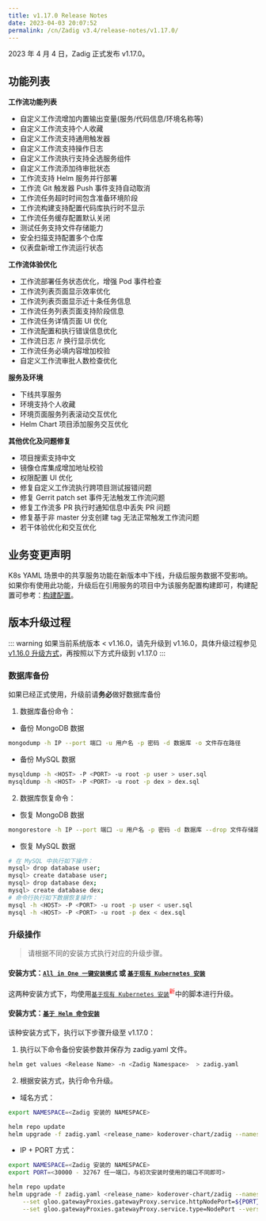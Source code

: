 ```yaml
---
title: v1.17.0 Release Notes
date: 2023-04-03 20:07:52
permalink: /cn/Zadig v3.4/release-notes/v1.17.0/
---
```


2023 年 4 月 4 日，Zadig 正式发布 v1.17.0。

## 功能列表

**工作流功能列表**
- 自定义工作流增加内置输出变量(服务/代码信息/环境名称等)
- 自定义工作流支持个人收藏
- 自定义工作流支持通用触发器
- 自定义工作流支持操作日志
- 自定义工作流执行支持全选服务组件
- 自定义工作流添加待审批状态
- 工作流支持 Helm 服务并行部署
- 工作流 Git 触发器 Push 事件支持自动取消
- 工作流任务超时时间包含准备环境阶段
- 工作流构建支持配置代码库执行时不显示
- 工作流任务缓存配置默认关闭
- 测试任务支持文件存储能力
- 安全扫描支持配置多个仓库
- 仪表盘新增工作流运行状态

**工作流体验优化**
- 工作流部署任务状态优化，增强 Pod 事件检查
- 工作流列表页面显示效率优化
- 工作流列表页面显示近十条任务信息
- 工作流任务列表页面支持阶段信息
- 工作流任务详情页面 UI 优化
- 工作流配置和执行错误信息优化
- 工作流日志 /r 换行显示优化
- 工作流任务必填内容增加校验
- 自定义工作流审批人数检查优化

**服务及环境**
- 下线共享服务
- 环境支持个人收藏
- 环境页面服务列表滚动交互优化
- Helm Chart 项目添加服务交互优化

**其他优化及问题修复**
- 项目搜索支持中文
- 镜像仓库集成增加地址校验
- 权限配置 UI 优化
- 修复自定义工作流执行跨项目测试报错问题
- 修复 Gerrit patch set 事件无法触发工作流问题
- 修复工作流多 PR 执行时通知信息中丢失 PR 问题
- 修复基于非 master 分支创建 tag 无法正常触发工作流问题
- 若干体验优化和交互优化

## 业务变更声明

K8s YAML 场景中的共享服务功能在新版本中下线，升级后服务数据不受影响。如果你有使用此功能，升级后在引用服务的项目中为该服务配置构建即可，构建配置可参考：[构建配置](/cn/Zadig%20v2.2.0/project/build/#构建)。

## 版本升级过程
::: warning
如果当前系统版本 < v1.16.0，请先升级到 v1.16.0，具体升级过程参见 [v1.16.0 升级方式](/cn/Zadig%20v2.2.0/release-notes/v1.16.0/#版本升级过程)，再按照以下方式升级到 v1.17.0
:::

### 数据库备份
如果已经正式使用，升级前请**务必**做好数据库备份
1. 数据库备份命令：
- 备份 MongoDB 数据
```bash
mongodump -h IP --port 端口 -u 用户名 -p 密码 -d 数据库 -o 文件存在路径
```
- 备份 MySQL 数据
```bash
mysqldump -h <HOST> -P <PORT> -u root -p user > user.sql
mysqldump -h <HOST> -P <PORT> -u root -p dex > dex.sql
```
2. 数据库恢复命令：
- 恢复 MongoDB 数据
```bash
mongorestore -h IP --port 端口 -u 用户名 -p 密码 -d 数据库 --drop 文件存储路径
```
- 恢复 MySQL 数据
```bash
# 在 MySQL 中执行如下操作：
mysql> drop database user;
mysql> create database user;
mysql> drop database dex;
mysql> create database dex;
# 命令行执行如下数据恢复操作：
mysql -h <HOST> -P <PORT> -u root -p user < user.sql
mysql -h <HOST> -P <PORT> -u root -p dex < dex.sql
```

### 升级操作

> 请根据不同的安装方式执行对应的升级步骤。

#### 安装方式：[`All in One 一键安装模式`](/cn/Zadig%20v2.2.0/install/all-in-one/) 或 [`基于现有 Kubernetes 安装`](/cn/Zadig%20v2.2.0/install/install-on-k8s/)

这两种安装方式下，均使用[`基于现有 Kubernetes 安装`](/cn/Zadig%20v2.2.0/install/install-on-k8s/)<sup style='color: red'>新</sup>中的脚本进行升级。

#### 安装方式：[`基于 Helm 命令安装`](/cn/Zadig%20v2.2.0/install/helm-deploy/)
该种安装方式下，执行以下步骤升级至 v1.17.0：

1. 执行以下命令备份安装参数并保存为 zadig.yaml 文件。

```bash
helm get values <Release Name> -n <Zadig Namespace>  > zadig.yaml
```

2. 根据安装方式，执行命令升级。

- 域名方式：

```bash
export NAMESPACE=<Zadig 安装的 NAMESPACE>

helm repo update
helm upgrade -f zadig.yaml <release_name> koderover-chart/zadig --namespace ${NAMESPACE} --version=1.17.0
```

- IP + PORT 方式：

```bash
export NAMESPACE=<Zadig 安装的 NAMESPACE>
export PORT=<30000 - 32767 任一端口，与初次安装时使用的端口不同即可>

helm repo update
helm upgrade -f zadig.yaml <release_name> koderover-chart/zadig --namespace ${NAMESPACE} \
    --set gloo.gatewayProxies.gatewayProxy.service.httpNodePort=${PORT} \
    --set gloo.gatewayProxies.gatewayProxy.service.type=NodePort --version=1.17.0
```
